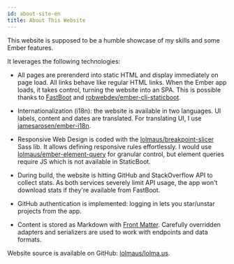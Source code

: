 ```yaml
---
id: about-site-en
title: About This Website
---
```


This website is supposed to be a humble showcase of my skills and some Ember features.

It leverages the following technologies:

*   All pages are prerenderd into static HTML and display immediately on page load. All links behave like regular HTML links. When the Ember app loads, it takes control, turning the website into an SPA. This is possible thanks to [FastBoot](https://ember-fastboot.com) and [robwebdev/ember-cli-staticboot](https://github.com/robwebdev/ember-cli-staticboot).

*   Internationalization (i18n): the website is available in two languages. UI labels, content and dates are translated. For translating UI, I use [jamesarosen/ember-i18n](https://github.com/jamesarosen/ember-i18n).

*   Responsive Web Design is coded with the [lolmaus/breakpoint-slicer](https://github.com/lolmaus/breakpoint-slicer) Sass lib. It allows defining responsive rules effortlessly. I would use [lolmaus/ember-element-query](https://github.com/lolmaus/ember-element-query) for granular control, but element queries require JS which is not available in StaticBoot.

*   During build, the website is hitting GitHub and StackOverflow API to collect stats. As both services severely limit API usage, the app won't download stats if they're available from FastBoot.

*   GitHub authentication is implemented: logging in lets you star/unstar projects from the app.

*   Content is stored as Markdown with <a href="https://jekyllrb.com/docs/frontmatter/" target="_blank">Front Matter</a>. Carefully overridden adapters and serializers are used to work with endpoints and data formats.

Website source is available on GitHub: [lolmaus/lolma.us](https://github.com/lolmaus/lolma.us).
